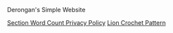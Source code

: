 Derongan's Simple Website

[Section Word Count Privacy Policy](privacy/section-word-count.md)
[Lion Crochet Pattern](crochet/lion.md)
